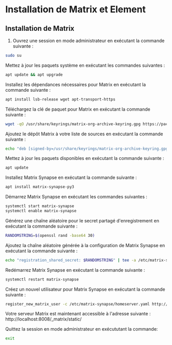 # Installation de Matrix et Element
## Installation de Matrix
1. Ouvrez une session en mode administrateur en exécutant la commande suivante :

```bash
sudo su
```

Mettez à jour les paquets système en exécutant les commandes suivantes :

```bash
apt update && apt upgrade
```

Installez les dépendances nécessaires pour Matrix en exécutant la commande suivante :

```bash
apt install lsb-release wget apt-transport-https
```

Téléchargez la clé de paquet pour Matrix en exécutant la commande suivante :

```bash
wget -qO /usr/share/keyrings/matrix-org-archive-keyring.gpg https://packages.matrix.org/debian/matrix-org-archive-keyring.gpg
```

Ajoutez le dépôt Matrix à votre liste de sources en exécutant la commande suivante :

```bash
echo "deb [signed-by=/usr/share/keyrings/matrix-org-archive-keyring.gpg] https://packages.matrix.org/debian/ $(lsb_release -cs) main" | tee /etc/apt/sources.list.d/matrix-org.list
```

Mettez à jour les paquets disponibles en exécutant la commande suivante :

```bash
apt update
```

Installez Matrix Synapse en exécutant la commande suivante :

```bash
apt install matrix-synapse-py3
```

Démarrez Matrix Synapse en exécutant les commandes suivantes :

```bash
systemctl start matrix-synapse
systemctl enable matrix-synapse
```

Générez une chaîne aléatoire pour le secret partagé d'enregistrement en exécutant la commande suivante :

```bash
RANDOMSTRING=$(openssl rand -base64 30)
```

Ajoutez la chaîne aléatoire générée à la configuration de Matrix Synapse en exécutant la commande suivante :

```bash
echo "registration_shared_secret: $RANDOMSTRING" | tee -a /etc/matrix-synapse/homeserver.yaml > /dev/null
```

Redémarrez Matrix Synapse en exécutant la commande suivante :

```bash
systemctl restart matrix-synapse
```

Créez un nouvel utilisateur pour Matrix Synapse en exécutant la commande suivante :

```bash
register_new_matrix_user -c /etc/matrix-synapse/homeserver.yaml http://localhost:8008
```

Votre serveur Matrix est maintenant accessible à l'adresse suivante :
http://localhost:8008/_matrix/static/

Quittez la session en mode administrateur en exécututant la commande:

```bash
exit
```
